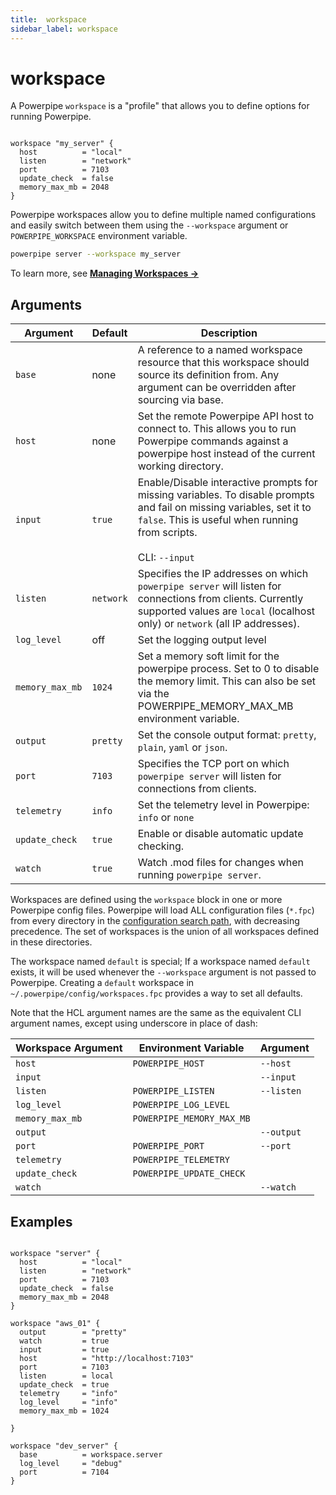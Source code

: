 ```yaml
---
title:  workspace
sidebar_label: workspace
---
```

# workspace 

A Powerpipe `workspace` is a "profile" that allows you to define options for running Powerpipe.  

```hcl

workspace "my_server" {
  host          = "local"
  listen        = "network"
  port          = 7103
  update_check  = false
  memory_max_mb = 2048
}
```

Powerpipe workspaces allow you to define multiple named configurations and easily switch between them using the `--workspace` argument or `POWERPIPE_WORKSPACE` 
environment variable. 

```bash
powerpipe server --workspace my_server
```

To learn more, see **[Managing Workspaces →](/docs/run/workspaces)**


## Arguments

| Argument            |    Default  | Description
|---------------------|-----------------------------------------------|-----------------------------------------
| `base`              | none                         | A reference to a named workspace resource that this workspace should source its definition from. Any argument can be overridden after sourcing via base.
| `host`              | none                         | Set the remote Powerpipe API host to connect to.  This allows you to run Powerpipe commands against a powerpipe host instead of the current working directory.
| `input`             | `true`                       | Enable/Disable interactive prompts for missing variables.  To disable prompts and fail on missing variables, set it to `false`. This is useful when running from scripts.   <br /> <br /> CLI: `--input`
| `listen`            | `network`                    | Specifies the IP addresses on which `powerpipe server` will listen for connections from clients. Currently supported values are `local` (localhost only) or `network` (all IP addresses).
| `log_level`         | off                          | Set the logging output level
| `memory_max_mb`     | `1024`                       | Set a memory soft limit for the powerpipe process. Set to 0 to disable the memory limit. This can also be set via the POWERPIPE_MEMORY_MAX_MB environment variable.
| `output`            | `pretty`                     | Set the console output format: `pretty`, `plain`, `yaml` or `json`.
| `port`              | `7103`                       | Specifies the TCP port on which `powerpipe server` will listen for connections from clients. 
| `telemetry`         | `info`                       | Set the telemetry level in Powerpipe: `info` or `none` 
| `update_check`      | `true`                       | Enable or disable automatic update checking.
| `watch`             | `true`                       | Watch .mod files for changes when running `powerpipe server`.


<!--
| `event_store`       | `$PWD/.powerpipe/powerpipe.db` | The path the the event store file. If the file does not exist, it will be created.
| `insecure`          | `false`                      | When set to `true`, ignore any TLS certificate errors and warnings when connecting to a Powerpipe API host. 

| `mod_location`      | `$PWD`                       | Set the mod working directory.



| `cache`             | `true`                                        | Enable/disable caching.  Note that is a **client**  setting -  if the database (`options "database"`) has the cache disabled, then the cache is disabled regardless of the workspace setting. <br /> <br /> Env: [STEAMPIPE_CACHE](/docs/reference/env-vars/powerpipe_cache)
| `cache_ttl`         | `300`                                         | Set the client query cache expiration (TTL) in seconds.  Note that is a **client**  setting - if the database `cache_max_ttl` is lower than the `cache_ttl` in the workspace, then the effective ttl for this workspace is the `cache_max_ttl`. <br /> <br /> Env: [STEAMPIPE_CACHE_TTL](/docs/reference/env-vars/powerpipe_cache_ttl)

| `cloud_host`        | `cloud.powerpipe.io`                          | Set the Turbot Pipes host for connecting to Turbot Pipes workspace.
| `cloud_token`       | The token obtained by `powerpipe login`       | Set the Turbot Pipes authentication token for connecting to a Turbot Pipes workspace.  This may be a token obtained by `powerpipe login` or a user-generated [token](/docs/cloud/profile#tokens).



| `max_parallel` | `10` | an integer| Set the maximum number of parallel executions. When running pipelines, Powerpipe will attempt to run up to this many steps in parallel. This can also be set via the  `POWERPIPE_MAX_PARALLEL` environment variable.

| `query_timeout`     | `240` for controls, unlimited otherwise       | The maximum time (in seconds) a query is allowed to run before it times out.



| `search_path`       | `public`, then alphabetical                   | A comma-separated list of connections to use as a custom search path for the control run. See also: [Using search_path to target connections and aggregators](https://powerpipe.io/docs/guides/search-path).
| `search_path_prefix`| none                                          | A comma-separated list of connections to use as a prefix to the current search path for the control run. 

| `theme`             | `dark`                                        | Select the output theme (color scheme, etc) when running `powerpipe check`.  Possible values are `light`,`dark`, and `plain`  <br /> <br />CLI: `--theme` 

| `workspace_database`| `local`                                       | Workspace database. This can be a local or remote Turbot Pipes database.
-->



Workspaces are defined using the `workspace` block in one or more Powerpipe config files.  Powerpipe will load ALL configuration files (`*.fpc`) from every directory in the [configuration search path](/docs/reference/env-vars/powerpipe_config_path), with decreasing precedence. The set of workspaces is the union of all workspaces defined in these directories.  

The workspace named `default` is special; If a workspace named `default` exists, it will be used whenever the `--workspace` argument is not passed to Powerpipe.  Creating a `default` workspace in `~/.powerpipe/config/workspaces.fpc` provides a way to set all defaults.


Note that the HCL argument names are the same as the equivalent CLI argument names,
except using underscore in place of dash:

| Workspace Argument | Environment Variable    | Argument             
|--------------------|-------------------------|----------------------
| `host`             | `POWERPIPE_HOST`         | `--host`
| `input`            |                         | `--input` 
| `listen`           | `POWERPIPE_LISTEN`       | `--listen` 
| `log_level`        | `POWERPIPE_LOG_LEVEL`    |
| `memory_max_mb`    | `POWERPIPE_MEMORY_MAX_MB`|
| `output`           |                         | `--output`
| `port`             | `POWERPIPE_PORT`         | `--port`
| `telemetry`        | `POWERPIPE_TELEMETRY`    |
| `update_check`     | `POWERPIPE_UPDATE_CHECK` | 
| `watch`            |                         | `--watch`



<!--
| `insecure`         | `POWERPIPE_INSECURE`     | `--insecure` 
| `event_store`      |                         | `--event-store`

| `mod_location`     | `POWERPIPE_MOD_LOCATION` | `--mod-location`


| `cloud_host`                  | `POWERPIPE_CLOUD_HOST`         | `--cloud-host`       |
| `cloud_token`                 | `POWERPIPE_CLOUD_TOKEN`        | `--cloud-token`      |

| `query_timeout`               | `POWERPIPE_QUERY_TIMEOUT`      | `--query_timeout`     |
| `workspace_database`          | `POWERPIPE_WORKSPACE_DATABASE` | `--workspace-database`|


| `search_path`                 | none                           | `--search-path`       |
| `search_path_prefix`          | none                           | `--search-path-prefix`|

| `max_parallel`                | `POWERPIPE_MAX_PARALLEL`       | `--max-parallel`      |


-->


## Examples


```hcl

workspace "server" {
  host          = "local"
  listen        = "network"
  port          = 7103
  update_check  = false
  memory_max_mb = 2048
}

workspace "aws_01" {
  output        = "pretty"
  watch         = true
  input         = true
  host          = "http://localhost:7103"
  port          = 7103
  listen        = local
  update_check  = true
  telemetry     = "info"
  log_level     = "info"
  memory_max_mb = 1024

}

workspace "dev_server" {
  base          = workspace.server
  log_level     = "debug"
  port          = 7104
}
```